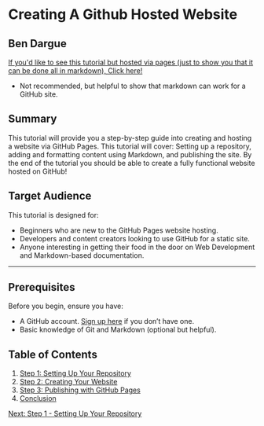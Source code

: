 # Creating A Github Hosted Website
## Ben Dargue

[If you'd like to see this tutorial but hosted via pages (just to show you that it can be done all in markdown), Click here!](https://keysor.github.io/Creating_Github_Hosted_Website/)
* Not recommended, but helpful to show that markdown can work for a GitHub site.

## Summary
This tutorial will provide you a step-by-step guide into creating and hosting a website via GitHub Pages. This tutorial will cover: Setting up a repository, adding and formatting content using Markdown, and publishing the site. By the end of the tutorial you should be able to create a fully functional website hosted on GitHub!

## Target Audience
This tutorial is designed for:
- Beginners who are new to the GitHub Pages website hosting.
- Developers and content creators looking to use GitHub for a static site.
- Anyone interesting in getting their food in the door on Web Development and Markdown-based documentation.

---

## Prerequisites
Before you begin, ensure you have:
- A GitHub account. [Sign up here](https://github.com/join) if you don’t have one.
- Basic knowledge of Git and Markdown (optional but helpful).

## Table of Contents
1. [Step 1: Setting Up Your Repository](Step_One.md)
2. [Step 2: Creating Your Website](Step_Two.md)
3. [Step 3: Publishing with GitHub Pages](Step_Three.md)
4. [Conclusion](Conclusion.md)

[Next: Step 1 - Setting Up Your Repository](Step_One.md)

